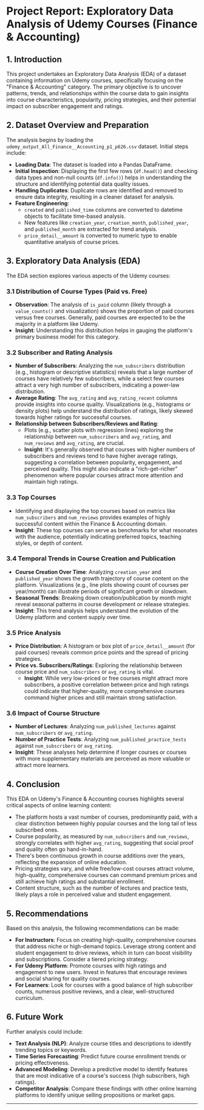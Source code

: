 # Project Report: Exploratory Data Analysis of Udemy Courses (Finance & Accounting)

## 1. Introduction

This project undertakes an Exploratory Data Analysis (EDA) of a dataset containing information on Udemy courses, specifically focusing on the "Finance & Accounting" category. The primary objective is to uncover patterns, trends, and relationships within the course data to gain insights into course characteristics, popularity, pricing strategies, and their potential impact on subscriber engagement and ratings.

## 2. Dataset Overview and Preparation

The analysis begins by loading the `udemy_output_All_Finance__Accounting_p1_p626.csv` dataset. Initial steps include:

* **Loading Data**: The dataset is loaded into a Pandas DataFrame.
* **Initial Inspection**: Displaying the first few rows (`df.head()`) and checking data types and non-null counts (`df.info()`) helps in understanding the structure and identifying potential data quality issues.
* **Handling Duplicates**: Duplicate rows are identified and removed to ensure data integrity, resulting in a cleaner dataset for analysis.
* **Feature Engineering**:
    * `created` and `published_time` columns are converted to datetime objects to facilitate time-based analysis.
    * New features like `creation_year`, `creation_month`, `published_year`, and `published_month` are extracted for trend analysis.
    * `price_detail__amount` is converted to numeric type to enable quantitative analysis of course prices.

## 3. Exploratory Data Analysis (EDA)

The EDA section explores various aspects of the Udemy courses:

### 3.1 Distribution of Course Types (Paid vs. Free)

* **Observation**: The analysis of `is_paid` column (likely through a `value_counts()` and visualization) shows the proportion of paid courses versus free courses. Generally, paid courses are expected to be the majority in a platform like Udemy.
* **Insight**: Understanding this distribution helps in gauging the platform's primary business model for this category.

### 3.2 Subscriber and Rating Analysis

* **Number of Subscribers**: Analyzing the `num_subscribers` distribution (e.g., histogram or descriptive statistics) reveals that a large number of courses have relatively few subscribers, while a select few courses attract a very high number of subscribers, indicating a power-law distribution.
* **Average Rating**: The `avg_rating` and `avg_rating_recent` columns provide insights into course quality. Visualizations (e.g., histograms or density plots) help understand the distribution of ratings, likely skewed towards higher ratings for successful courses.
* **Relationship between Subscribers/Reviews and Rating**:
    * Plots (e.g., scatter plots with regression lines) exploring the relationship between `num_subscribers` and `avg_rating`, and `num_reviews` and `avg_rating`, are crucial.
    * **Insight**: It's generally observed that courses with higher numbers of subscribers and reviews tend to have higher average ratings, suggesting a correlation between popularity, engagement, and perceived quality. This might also indicate a "rich-get-richer" phenomenon where popular courses attract more attention and maintain high ratings.

### 3.3 Top Courses

* Identifying and displaying the top courses based on metrics like `num_subscribers` and `num_reviews` provides examples of highly successful content within the Finance & Accounting domain.
* **Insight**: These top courses can serve as benchmarks for what resonates with the audience, potentially indicating preferred topics, teaching styles, or depth of content.

### 3.4 Temporal Trends in Course Creation and Publication

* **Course Creation Over Time**: Analyzing `creation_year` and `published_year` shows the growth trajectory of course content on the platform. Visualizations (e.g., line plots showing count of courses per year/month) can illustrate periods of significant growth or slowdown.
* **Seasonal Trends**: Breaking down creation/publication by month might reveal seasonal patterns in course development or release strategies.
* **Insight**: This trend analysis helps understand the evolution of the Udemy platform and content supply over time.

### 3.5 Price Analysis

* **Price Distribution**: A histogram or box plot of `price_detail__amount` (for paid courses) reveals common price points and the spread of pricing strategies.
* **Price vs. Subscribers/Ratings**: Exploring the relationship between course price and `num_subscribers` or `avg_rating` is vital.
    * **Insight**: While very low-priced or free courses might attract more subscribers, a positive correlation between price and high ratings could indicate that higher-quality, more comprehensive courses command higher prices and still maintain strong satisfaction.

### 3.6 Impact of Course Structure

* **Number of Lectures**: Analyzing `num_published_lectures` against `num_subscribers` or `avg_rating`.
* **Number of Practice Tests**: Analyzing `num_published_practice_tests` against `num_subscribers` or `avg_rating`.
* **Insight**: These analyses help determine if longer courses or courses with more supplementary materials are perceived as more valuable or attract more learners.

## 4. Conclusion

This EDA on Udemy's Finance & Accounting courses highlights several critical aspects of online learning content:

* The platform hosts a vast number of courses, predominantly paid, with a clear distinction between highly popular courses and the long tail of less subscribed ones.
* Course popularity, as measured by `num_subscribers` and `num_reviews`, strongly correlates with higher `avg_rating`, suggesting that social proof and quality often go hand-in-hand.
* There's been continuous growth in course additions over the years, reflecting the expansion of online education.
* Pricing strategies vary, and while free/low-cost courses attract volume, high-quality, comprehensive courses can command premium prices and still achieve high ratings and substantial enrollment.
* Content structure, such as the number of lectures and practice tests, likely plays a role in perceived value and student engagement.

## 5. Recommendations

Based on this analysis, the following recommendations can be made:

* **For Instructors**: Focus on creating high-quality, comprehensive courses that address niche or high-demand topics. Leverage strong content and student engagement to drive reviews, which in turn can boost visibility and subscriptions. Consider a tiered pricing strategy.
* **For Udemy Platform**: Promote courses with high ratings and engagement to new users. Invest in features that encourage reviews and social sharing for quality courses.
* **For Learners**: Look for courses with a good balance of high subscriber counts, numerous positive reviews, and a clear, well-structured curriculum.

## 6. Future Work

Further analysis could include:

* **Text Analysis (NLP)**: Analyze course titles and descriptions to identify trending topics or keywords.
* **Time Series Forecasting**: Predict future course enrollment trends or pricing effectiveness.
* **Advanced Modeling**: Develop a predictive model to identify features that are most indicative of a course's success (high subscribers, high ratings).
* **Competitor Analysis**: Compare these findings with other online learning platforms to identify unique selling propositions or market gaps.

---

